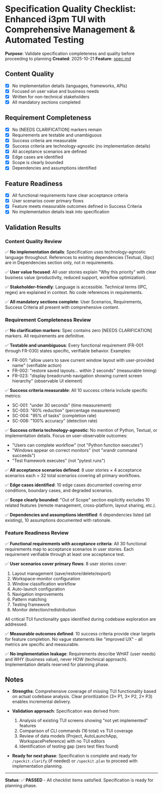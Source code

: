 # Specification Quality Checklist: Enhanced i3pm TUI with Comprehensive Management & Automated Testing

**Purpose**: Validate specification completeness and quality before proceeding to planning
**Created**: 2025-10-21
**Feature**: [spec.md](../spec.md)

## Content Quality

- [x] No implementation details (languages, frameworks, APIs)
- [x] Focused on user value and business needs
- [x] Written for non-technical stakeholders
- [x] All mandatory sections completed

## Requirement Completeness

- [x] No [NEEDS CLARIFICATION] markers remain
- [x] Requirements are testable and unambiguous
- [x] Success criteria are measurable
- [x] Success criteria are technology-agnostic (no implementation details)
- [x] All acceptance scenarios are defined
- [x] Edge cases are identified
- [x] Scope is clearly bounded
- [x] Dependencies and assumptions identified

## Feature Readiness

- [x] All functional requirements have clear acceptance criteria
- [x] User scenarios cover primary flows
- [x] Feature meets measurable outcomes defined in Success Criteria
- [x] No implementation details leak into specification

## Validation Results

### Content Quality Review

✅ **No implementation details**: Specification uses technology-agnostic language throughout. References to existing dependencies (Textual, i3ipc) are in Dependencies section only, not in requirements.

✅ **User value focused**: All user stories explain "Why this priority" with clear business value (productivity, reduced support, workflow optimization).

✅ **Stakeholder-friendly**: Language is accessible. Technical terms (IPC, regex) are explained in context. No code references in requirements.

✅ **All mandatory sections complete**: User Scenarios, Requirements, Success Criteria all present with comprehensive content.

### Requirement Completeness Review

✅ **No clarification markers**: Spec contains zero [NEEDS CLARIFICATION] markers. All requirements are definitive.

✅ **Testable and unambiguous**: Every functional requirement (FR-001 through FR-030) states specific, verifiable behavior. Examples:
- FR-001: "allow users to save current window layout with user-provided name" (verifiable action)
- FR-002: "restore saved layouts... within 2 seconds" (measurable timing)
- FR-023: "display breadcrumb navigation showing current screen hierarchy" (observable UI element)

✅ **Success criteria measurable**: All 10 success criteria include specific metrics:
- SC-001: "under 30 seconds" (time measurement)
- SC-003: "60% reduction" (percentage measurement)
- SC-004: "95% of tasks" (completion rate)
- SC-008: "100% accuracy" (detection rate)

✅ **Success criteria technology-agnostic**: No mention of Python, Textual, or implementation details. Focus on user-observable outcomes:
- "Users can complete workflow" (not "Python function executes")
- "Windows appear on correct monitors" (not "xrandr command succeeds")
- "Test framework executes" (not "pytest runs")

✅ **All acceptance scenarios defined**: 8 user stories × 4 acceptance scenarios each = 32 total scenarios covering all primary workflows.

✅ **Edge cases identified**: 10 edge cases documented covering error conditions, boundary cases, and degraded scenarios.

✅ **Scope clearly bounded**: "Out of Scope" section explicitly excludes 10 related features (remote management, cross-platform, layout sharing, etc.).

✅ **Dependencies and assumptions identified**: 6 dependencies listed (all existing), 10 assumptions documented with rationale.

### Feature Readiness Review

✅ **Functional requirements with acceptance criteria**: All 30 functional requirements map to acceptance scenarios in user stories. Each requirement verifiable through at least one acceptance test.

✅ **User scenarios cover primary flows**: 8 user stories cover:
1. Layout management (save/restore/delete/export)
2. Workspace-monitor configuration
3. Window classification workflow
4. Auto-launch configuration
5. Navigation improvements
6. Pattern matching
7. Testing framework
8. Monitor detection/redistribution

All critical TUI functionality gaps identified during codebase exploration are addressed.

✅ **Measurable outcomes defined**: 10 success criteria provide clear targets for feature completion. No vague statements like "improved UX" - all metrics are specific and measurable.

✅ **No implementation leakage**: Requirements describe WHAT (user needs) and WHY (business value), never HOW (technical approach). Implementation details reserved for planning phase.

## Notes

- **Strengths**: Comprehensive coverage of missing TUI functionality based on actual codebase analysis. Clear prioritization (3× P1, 3× P2, 2× P3) enables incremental delivery.

- **Validation approach**: Specification was derived from:
  1. Analysis of existing TUI screens showing "not yet implemented" features
  2. Comparison of CLI commands (16 total) vs TUI coverage
  3. Review of data models (Project, AutoLaunchApp, WorkspacePreference) with no TUI editors
  4. Identification of testing gap (zero test files found)

- **Ready for next phase**: Specification is complete and ready for `/speckit.clarify` (if needed) or `/speckit.plan` to proceed with implementation planning.

---

**Status**: ✅ **PASSED** - All checklist items satisfied. Specification is ready for planning phase.
